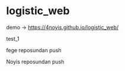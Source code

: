 # logistic_web

demo -> https://4noyis.github.io/logistic_web/

test_1

fege reposundan push

Noyis reposundan push